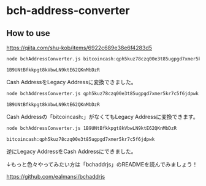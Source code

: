 # bch-address-converter

## How to use

https://qiita.com/shu-kob/items/6922c689e38e6f4283d5

```bash
node bchAddressConverter.js bitcoincash:qph5kuz78czq00e3t85ugpgd7xmer5kr7c5f6jdpwk
```

```
1B9UNtBfkkpgt8kVbwLN9ktE62QKnMbDzR
```

Cash AddressをLegacy Addressに変換できました。

```bash
node bchAddressConverter.js qph5kuz78czq00e3t85ugpgd7xmer5kr7c5f6jdpwk    
```

```
1B9UNtBfkkpgt8kVbwLN9ktE62QKnMbDzR
```

Cash Addressの「bitcoincash:」がなくてもLegacy Addressに変換できます。


```bash
node bchAddressConverter.js 1B9UNtBfkkpgt8kVbwLN9ktE62QKnMbDzR 
```

```
bitcoincash:qph5kuz78czq00e3t85ugpgd7xmer5kr7c5f6jdpwk
```

逆にLegacy AddressをCash Addressにできました。

↓もっと色々やってみたい方は「bchaddrjs」のREADMEを読んでみましょう！

https://github.com/ealmansi/bchaddrjs
